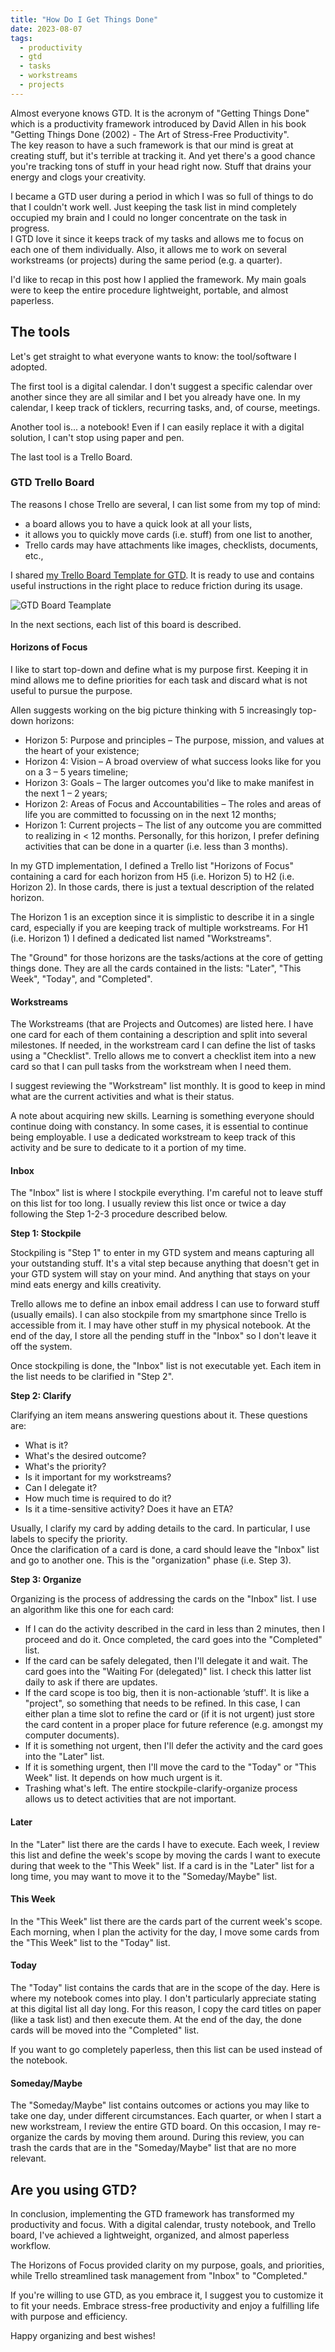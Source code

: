 ```yaml
---
title: "How Do I Get Things Done"
date: 2023-08-07
tags:
  - productivity
  - gtd
  - tasks
  - workstreams
  - projects
---
```

Almost everyone knows GTD. It is the acronym of "Getting Things Done" which is a productivity framework introduced by David Allen in his book "Getting Things Done (2002) - The Art of Stress-Free Productivity".  
The key reason to have a such framework is that our mind is great at creating stuff, but it's terrible at tracking it. And yet there's a good chance you're tracking tons of stuff in your head right now. Stuff that drains your energy and clogs your creativity.

I became a GTD user during a period in which I was so full of things to do that I couldn't work well. Just keeping the task list in mind completely occupied my brain and I could no longer concentrate on the task in progress.  
I GTD love it since it keeps track of my tasks and allows me to focus on each one of them individually. Also, it allows me to work on several workstreams (or projects) during the same period (e.g. a quarter).

<!-- truncate -->

I'd like to recap in this post how I applied the framework. My main goals were to keep the entire procedure lightweight, portable, and almost paperless.

## The tools

Let's get straight to what everyone wants to know: the tool/software I adopted.

The first tool is a digital calendar. I don't suggest a specific calendar over another since they are all similar and I bet you already have one. In my calendar, I keep track of ticklers, recurring tasks, and, of course, meetings.

Another tool is... a notebook! Even if I can easily replace it with a digital solution, I can't stop using paper and pen.

The last tool is a Trello Board.

### GTD Trello Board

The reasons I chose Trello are several, I can list some from my top of mind:

- a board allows you to have a quick look at all your lists,
- it allows you to quickly move cards (i.e. stuff) from one list to another,
- Trello cards may have attachments like images, checklists, documents, etc.,

I shared [my Trello Board Template for GTD](https://trello.com/b/JD7ituj7/my-gtd-template). It is ready to use and contains useful instructions in the right place to reduce friction during its usage.

![GTD Board Teamplate](my-gtd-template.png)

In the next sections, each list of this board is described.

#### Horizons of Focus

I like to start top-down and define what is my purpose first. Keeping it in mind allows me to define priorities for each task and discard what is not useful to pursue the purpose.

Allen suggests working on the big picture thinking with 5 increasingly top-down horizons:

- Horizon 5: Purpose and principles – The purpose, mission, and values at the heart of your existence;
- Horizon 4: Vision – A broad overview of what success looks like for you on a 3 – 5 years timeline;
- Horizon 3: Goals – The larger outcomes you'd like to make manifest in the next 1 – 2 years;
- Horizon 2: Areas of Focus and Accountabilities – The roles and areas of life you are committed to focussing on in the next 12 months;
- Horizon 1: Current projects – The list of any outcome you are committed to realizing in < 12 months. Personally, for this horizon, I prefer defining activities that can be done in a quarter (i.e. less than 3 months).

In my GTD implementation, I defined a Trello list "Horizons of Focus" containing a card for each horizon from H5 (i.e. Horizon 5) to H2 (i.e. Horizon 2). In those cards, there is just a textual description of the related horizon.

The Horizon 1 is an exception since it is simplistic to describe it in a single card, especially if you are keeping track of multiple workstreams. For H1 (i.e. Horizon 1) I defined a dedicated list named "Workstreams".

The "Ground" for those horizons are the tasks/actions at the core of getting things done. They are all the cards contained in the lists: "Later", "This Week", "Today", and "Completed".

#### Workstreams

The Workstreams (that are Projects and Outcomes) are listed here. I have one card for each of them containing a description and split into several milestones. If needed, in the workstream card I can define the list of tasks using a "Checklist". Trello allows me to convert a checklist item into a new card so that I can pull tasks from the workstream when I need them.

I suggest reviewing the "Workstream" list monthly. It is good to keep in mind what are the current activities and what is their status.

A note about acquiring new skills. Learning is something everyone should continue doing with constancy. In some cases, it is essential to continue being employable. I use a dedicated workstream to keep track of this activity and be sure to dedicate to it a portion of my time.

#### Inbox

The "Inbox" list is where I stockpile everything. I'm careful not to leave stuff on this list for too long. I usually review this list once or twice a day following the Step 1-2-3 procedure described below.

**Step 1: Stockpile**

Stockpiling is "Step 1" to enter in my GTD system and means capturing all your outstanding stuff. It's a vital step because anything that doesn't get in your GTD system will stay on your mind. And anything that stays on your mind eats energy and kills creativity.

Trello allows me to define an inbox email address I can use to forward stuff (usually emails). I can also stockpile from my smartphone since Trello is accessible from it.
I may have other stuff in my physical notebook. At the end of the day, I store all the pending stuff in the "Inbox" so I don't leave it off the system.

Once stockpiling is done, the "Inbox" list is not executable yet. Each item in the list needs to be clarified in "Step 2".  

**Step 2: Clarify**

Clarifying an item means answering questions about it. These questions are:

- What is it?
- What's the desired outcome?
- What's the priority?
- Is it important for my workstreams?
- Can I delegate it?
- How much time is required to do it?
- Is it a time-sensitive activity? Does it have an ETA?

Usually, I clarify my card by adding details to the card. In particular, I use labels to specify the priority.  
Once the clarification of a card is done, a card should leave the "Inbox" list and go to another one. This is the "organization" phase (i.e. Step 3).

**Step 3: Organize**

Organizing is the process of addressing the cards on the "Inbox" list. I use an algorithm like this one for each card:

- If I can do the activity described in the card in less than 2 minutes, then I proceed and do it. Once completed, the card goes into the "Completed" list.
- If the card can be safely delegated, then I'll delegate it and wait. The card goes into the "Waiting For (delegated)" list. I check this latter list daily to ask if there are updates.
- If the card scope is too big, then it is non-actionable ‘stuff'. It is like a "project", so something that needs to be refined. In this case, I can either plan a time slot to refine the card or (if it is not urgent) just store the card content in a proper place for future reference (e.g. amongst my computer documents).
- If it is something not urgent, then I'll defer the activity and the card goes into the "Later" list.
- If it is something urgent, then I'll move the card to the "Today" or "This Week" list. It depends on how much urgent is it.
- Trashing what's left. The entire stockpile-clarify-organize process allows us to detect activities that are not important.

#### Later

In the "Later" list there are the cards I have to execute. Each week, I review this list and define the week's scope by moving the cards I want to execute during that week to the "This Week" list.
If a card is in the "Later" list for a long time, you may want to move it to the "Someday/Maybe" list.

#### This Week

In the "This Week" list there are the cards part of the current week's scope. Each morning, when I plan the activity for the day, I move some cards from the "This Week" list to the "Today" list.

#### Today

The "Today" list contains the cards that are in the scope of the day.
Here is where my notebook comes into play. I don't particularly appreciate stating at this digital list all day long. For this reason, I copy the card titles on paper (like a task list) and then execute them.
At the end of the day, the done cards will be moved into the "Completed" list.

If you want to go completely paperless, then this list can be used instead of the notebook.

#### Someday/Maybe

The "Someday/Maybe" list contains outcomes or actions you may like to take one day, under different circumstances.
Each quarter, or when I start a new workstream, I review the entire GTD board. On this occasion, I may re-organize the cards by moving them around. During this review, you can trash the cards that are in the "Someday/Maybe" list that are no more relevant.

## Are you using GTD?

In conclusion, implementing the GTD framework has transformed my productivity and focus. With a digital calendar, trusty notebook, and Trello board, I've achieved a lightweight, organized, and almost paperless workflow.

The Horizons of Focus provided clarity on my purpose, goals, and priorities, while Trello streamlined task management from "Inbox" to "Completed."

If you're willing to use GTD, as you embrace it, I suggest you to customize it to fit your needs. Embrace stress-free productivity and enjoy a fulfilling life with purpose and efficiency.

Happy organizing and best wishes!
